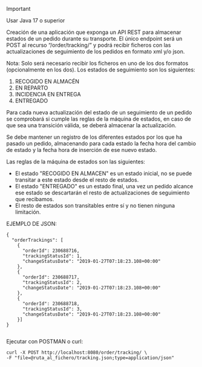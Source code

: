 > [!IMPORTANT]
> Usar Java 17 o superior

Creación de una aplicación que exponga un API REST para almacenar estados de un pedido
durante su transporte. El único endpoint será un POST al recurso “/order/tracking/” y podrá
recibir ficheros con las actualizaciones de seguimiento de los pedidos en formato xml y/o
json.

Nota: Solo será necesario recibir los ficheros en uno de los dos formatos (opcionalmente en
los dos).
Los estados de seguimiento son los siguientes:
1. RECOGIDO EN ALMACÉN
2. EN REPARTO
3. INCIDENCIA EN ENTREGA
4. ENTREGADO

Para cada nueva actualización del estado de un seguimiento de un pedido se comprobará si
cumple las reglas de la máquina de estados, en caso de que sea una transición válida, se
deberá almacenar la actualización.

Se debe mantener un registro de los diferentes estados por los que ha pasado un pedido,
almacenando para cada estado la fecha hora del cambio de estado y la fecha hora de
inserción de ese nuevo estado.

Las reglas de la máquina de estados son las siguientes:

- El estado "RECOGIDO EN ALMACEN" es un estado inicial, no se puede transitar a este
estado desde el resto de estados.
- El estado "ENTREGADO" es un estado final, una vez un pedido alcance ese estado se
descartarán el resto de actualizaciones de seguimiento que recibamos.
- El resto de estados son transitables entre sí y no tienen ninguna limitación.

EJEMPLO DE JSON:
```
{
  "orderTrackings": [
    {
      "orderId": 230688716,
      "trackingStatusId": 1,
      "changeStatusDate": "2019-01-27T07:18:23.108+00:00"
    },
    {
      "orderId": 230688717,
      "trackingStatusId": 2,
      "changeStatusDate": "2019-01-27T07:18:23.108+00:00"
    },
    {
      "orderId": 230688718,
      "trackingStatusId": 3,
      "changeStatusDate": "2019-01-27T07:18:23.108+00:00"
    }]
}
  
```

Ejecutar con POSTMAN o curl:

```
curl -X POST http://localhost:8080/order/tracking/ \
-F "file=@ruta_al_fichero/tracking.json;type=application/json"
```
